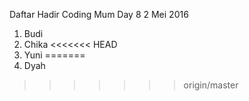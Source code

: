 Daftar Hadir Coding Mum Day 8
2 Mei 2016

1. Budi
2. Chika
<<<<<<< HEAD
3. Yuni
=======
3. Dyah
>>>>>>> origin/master
